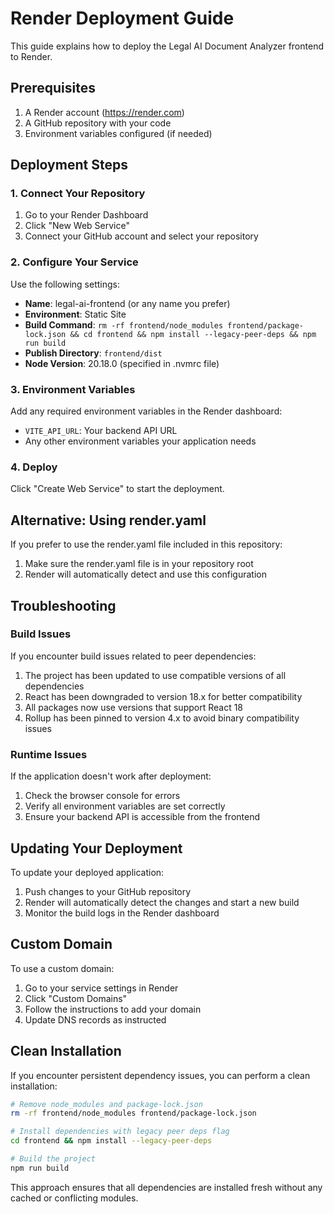# Render Deployment Guide

This guide explains how to deploy the Legal AI Document Analyzer frontend to Render.

## Prerequisites

1. A Render account (https://render.com)
2. A GitHub repository with your code
3. Environment variables configured (if needed)

## Deployment Steps

### 1. Connect Your Repository

1. Go to your Render Dashboard
2. Click "New Web Service"
3. Connect your GitHub account and select your repository

### 2. Configure Your Service

Use the following settings:

- **Name**: legal-ai-frontend (or any name you prefer)
- **Environment**: Static Site
- **Build Command**: `rm -rf frontend/node_modules frontend/package-lock.json && cd frontend && npm install --legacy-peer-deps && npm run build`
- **Publish Directory**: `frontend/dist`
- **Node Version**: 20.18.0 (specified in .nvmrc file)

### 3. Environment Variables

Add any required environment variables in the Render dashboard:

- `VITE_API_URL`: Your backend API URL
- Any other environment variables your application needs

### 4. Deploy

Click "Create Web Service" to start the deployment.

## Alternative: Using render.yaml

If you prefer to use the render.yaml file included in this repository:

1. Make sure the render.yaml file is in your repository root
2. Render will automatically detect and use this configuration

## Troubleshooting

### Build Issues

If you encounter build issues related to peer dependencies:

1. The project has been updated to use compatible versions of all dependencies
2. React has been downgraded to version 18.x for better compatibility
3. All packages now use versions that support React 18
4. Rollup has been pinned to version 4.x to avoid binary compatibility issues

### Runtime Issues

If the application doesn't work after deployment:

1. Check the browser console for errors
2. Verify all environment variables are set correctly
3. Ensure your backend API is accessible from the frontend

## Updating Your Deployment

To update your deployed application:

1. Push changes to your GitHub repository
2. Render will automatically detect the changes and start a new build
3. Monitor the build logs in the Render dashboard

## Custom Domain

To use a custom domain:

1. Go to your service settings in Render
2. Click "Custom Domains"
3. Follow the instructions to add your domain
4. Update DNS records as instructed

## Clean Installation

If you encounter persistent dependency issues, you can perform a clean installation:

```bash
# Remove node_modules and package-lock.json
rm -rf frontend/node_modules frontend/package-lock.json

# Install dependencies with legacy peer deps flag
cd frontend && npm install --legacy-peer-deps

# Build the project
npm run build
```

This approach ensures that all dependencies are installed fresh without any cached or conflicting modules.